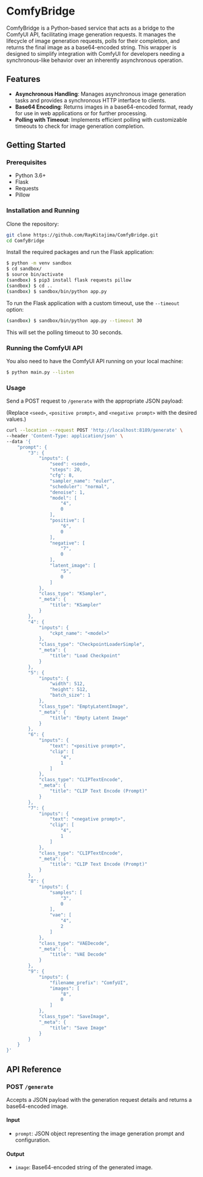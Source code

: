 # ComfyBridge

ComfyBridge is a Python-based service that acts as a bridge to the ComfyUI API, facilitating image generation requests. It manages the lifecycle of image generation requests, polls for their completion, and returns the final image as a base64-encoded string. This wrapper is designed to simplify integration with ComfyUI for developers needing a synchronous-like behavior over an inherently asynchronous operation.

## Features

- **Asynchronous Handling**: Manages asynchronous image generation tasks and provides a synchronous HTTP interface to clients.
- **Base64 Encoding**: Returns images in a base64-encoded format, ready for use in web applications or for further processing.
- **Polling with Timeout**: Implements efficient polling with customizable timeouts to check for image generation completion.

## Getting Started

### Prerequisites

- Python 3.6+
- Flask
- Requests
- Pillow

### Installation and Running

Clone the repository:

```bash
git clone https://github.com/RayKitajima/ComfyBridge.git
cd ComfyBridge
```

Install the required packages and run the Flask application:

```bash
$ python -m venv sandbox
$ cd sandbox/
$ source bin/activate
(sandbox) $ pip3 install flask requests pillow
(sandbox) $ cd ..
(sandbox) $ sandbox/bin/python app.py
```

To run the Flask application with a custom timeout, use the `--timeout` option:

```bash
(sandbox) $ sandbox/bin/python app.py --timeout 30
```

This will set the polling timeout to 30 seconds.

### Running the ComfyUI API

You also need to have the ComfyUI API running on your local machine:

```bash
$ python main.py --listen
```

### Usage

Send a POST request to `/generate` with the appropriate JSON payload:

(Replace `<seed>`, `<positive prompt>`, and `<negative prompt>` with the desired values.)

```bash
curl --location --request POST 'http://localhost:8189/generate' \
--header 'Content-Type: application/json' \
--data '{
    "prompt": {
        "3": {
            "inputs": {
                "seed": <seed>,
                "steps": 20,
                "cfg": 8,
                "sampler_name": "euler",
                "scheduler": "normal",
                "denoise": 1,
                "model": [
                    "4",
                    0
                ],
                "positive": [
                    "6",
                    0
                ],
                "negative": [
                    "7",
                    0
                ],
                "latent_image": [
                    "5",
                    0
                ]
            },
            "class_type": "KSampler",
            "_meta": {
                "title": "KSampler"
            }
        },
        "4": {
            "inputs": {
                "ckpt_name": "<model>"
            },
            "class_type": "CheckpointLoaderSimple",
            "_meta": {
                "title": "Load Checkpoint"
            }
        },
        "5": {
            "inputs": {
                "width": 512,
                "height": 512,
                "batch_size": 1
            },
            "class_type": "EmptyLatentImage",
            "_meta": {
                "title": "Empty Latent Image"
            }
        },
        "6": {
            "inputs": {
                "text": "<positive prompt>",
                "clip": [
                    "4",
                    1
                ]
            },
            "class_type": "CLIPTextEncode",
            "_meta": {
                "title": "CLIP Text Encode (Prompt)"
            }
        },
        "7": {
            "inputs": {
                "text": "<negative prompt>",
                "clip": [
                    "4",
                    1
                ]
            },
            "class_type": "CLIPTextEncode",
            "_meta": {
                "title": "CLIP Text Encode (Prompt)"
            }
        },
        "8": {
            "inputs": {
                "samples": [
                    "3",
                    0
                ],
                "vae": [
                    "4",
                    2
                ]
            },
            "class_type": "VAEDecode",
            "_meta": {
                "title": "VAE Decode"
            }
        },
        "9": {
            "inputs": {
                "filename_prefix": "ComfyUI",
                "images": [
                    "8",
                    0
                ]
            },
            "class_type": "SaveImage",
            "_meta": {
                "title": "Save Image"
            }
        }
    }
}'
```

## API Reference

### POST `/generate`

Accepts a JSON payload with the generation request details and returns a base64-encoded image.

#### Input

- `prompt`: JSON object representing the image generation prompt and configuration.

#### Output

- `image`: Base64-encoded string of the generated image.
